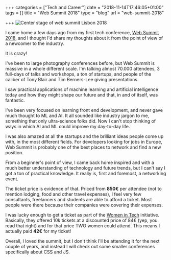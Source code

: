 +++
categories = ["Tech and Career"]
date = "2018-11-14T17:46:05+01:00"
tags = []
title = "Web Summit 2018"
type = "blog"
url = "web-summit-2018"

+++
![Center stage of web summit Lisbon 2018](https://res.cloudinary.com/mairak/image/upload/w_auto,f_auto,q_auto,dpr_auto/v1542214381/web-summit-2018.jpg "Web Summit 2018")

I came home a few days ago from my first tech conference, [Web Summit 2018](https://websummit.com/ "Web Summit"), and I thought I'd share my thoughts about it from the point of view of a newcomer to the industry.

It is crazy!

I've been to large photography conferences before, but Web Summit is massive in a whole different scale. I'm talking almost 70.000 attendees, 3 full-days of talks and workshops, a ton of startups, and people of the caliber of Tony Blair and Tim Berners-Lee giving presentations.

I saw practical applications of machine learning and artificial intelligence today and how they might shape our future and that, in and of itself, was fantastic.

I've been very focused on learning front end development, and never gave much thought to ML and AI. It all sounded like industry jargon to me, something that only ultra-science folks did. Now I can't stop thinking of ways in which AI and ML could improve my day-to-day life.

I was also amazed at all the startups and the brilliant ideas people come up with, in the most different fields. For developers looking for jobs in Europe, Web Summit is probably one of the best places to network and find a new position.

From a beginner's point of view, I came back home inspired and with a much better understanding of technology and future trends, but I can't say I got a ton of practical knowledge. It really is, first and foremost, a networking event.

The ticket price is evidence of that. Priced from **850€** per attendee (not to mention lodging, food and other travel expenses), I feel very few consultants, freelancers and students are able to afford a ticket. Most people were there because their companies were covering their expenses.

I was lucky enough to get a ticket as part of the [Women in Tech](https://websummit.com/women-in-tech) initiative. Basically, they offered 10k tickets at a discounted price of 84€ (yep, you read that right) and for that price TWO women could attend. This means I actually paid **42€** for my ticket!

Overall, I loved the summit, but I don't think I'll be attending it for the next couple of years, and instead I will check out some smaller conferences specifically about CSS and JS.